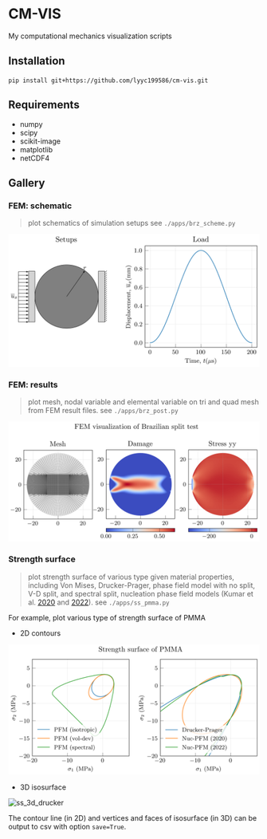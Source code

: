 # CM-VIS

My computational mechanics visualization scripts

## Installation
```
pip install git+https://github.com/lyyc199586/cm-vis.git
```

## Requirements
* numpy
* scipy
* scikit-image
* matplotlib
* netCDF4

## Gallery

### FEM: schematic
> plot schematics of simulation setups
> see `./apps/brz_scheme.py`

![brz_scheme](out/brz_contact_scheme.png)

### FEM: results
> plot mesh, nodal variable and elemental variable on tri and quad mesh from FEM result files.
> see `./apps/brz_post.py`

![brz_post](./out/post_brz.png)

### Strength surface
> plot strength surface of various type given material properties, including Von Mises, Drucker-Prager, phase field model with no split, V-D split, and spectral split, nucleation phase field models (Kumar et al. [2020](https://doi.org/10.1016/j.jmps.2020.104027) and [2022](https://doi.org/10.1007/s10704-022-00653-z)).
> see `./apps/ss_pmma.py`

For example, plot various type of strength surface of PMMA

* 2D contours
  
![ss_2d_1](./out/ss_pmma_2d.png)

* 3D isosurface
  
![ss_3d_drucker](./out/ss_pmma_3d.png)

The contour line (in 2D) and vertices and faces of isosurface (in 3D) can be output to csv with option `save=True`.
